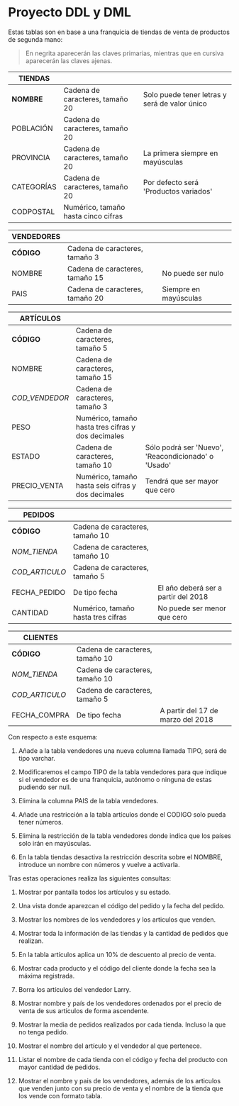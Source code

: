 # Proyecto DDL y DML

Estas tablas son en base a una franquicia de tiendas de venta de productos de segunda mano:

>En negrita aparecerán las claves primarias, mientras que en cursiva aparecerán las claves ajenas.

| TIENDAS |     |     |
| --- | --- | --- |
| **NOMBRE** | Cadena de caracteres, tamaño 20 | Solo puede tener letras y será de valor único |
| POBLACIÓN | Cadena de caracteres, tamaño 20 |     |
| PROVINCIA | Cadena de caracteres, tamaño 20 | La primera siempre en mayúsculas |
| CATEGORÍAS | Cadena de caracteres, tamaño 20 | Por defecto será 'Productos variados' |
| CODPOSTAL | Numérico, tamaño hasta cinco cifras |     |


| VENDEDORES |     |     |
| --- | --- | --- |
| **CÓDIGO** | Cadena de caracteres, tamaño 3 |     |
| NOMBRE | Cadena de caracteres, tamaño 15 | No puede ser nulo |
| PAIS | Cadena de caracteres, tamaño 20 | Siempre en mayúsculas |


| ARTÍCULOS |     |     |
| --- | --- | --- |
| **CÓDIGO** | Cadena de caracteres, tamaño 5 |     |
| NOMBRE | Cadena de caracteres, tamaño 15 |     |
| _COD_VENDEDOR_ | Cadena de caracteres, tamaño 3 |     |
| PESO | Numérico, tamaño hasta tres cifras y dos decimales |     |
| ESTADO | Cadena de caracteres, tamaño 10 | Sólo podrá ser 'Nuevo', 'Reacondicionado' o 'Usado' |
| PRECIO_VENTA | Numérico, tamaño hasta seis cifras y dos decimales | Tendrá que ser mayor que cero |


| PEDIDOS |     |     |
| --- | --- | --- |
| **CÓDIGO** | Cadena de caracteres, tamaño 10 |     |
| _NOM_TIENDA_ | Cadena de caracteres, tamaño 10 |     |
| _COD_ARTICULO_ | Cadena de caracteres, tamaño 5 |     |
| FECHA_PEDIDO | De tipo fecha | El año deberá ser a partir del 2018 |
| CANTIDAD | Numérico, tamaño hasta tres cifras | No puede ser menor que cero |
 

| CLIENTES |     |     |
| --- | --- | --- |
| **CÓDIGO** | Cadena de caracteres, tamaño 10 |     |
| _NOM_TIENDA_ | Cadena de caracteres, tamaño 10 |     |
| _COD_ARTICULO_ | Cadena de caracteres, tamaño 5 |     |
| FECHA_COMPRA | De tipo fecha | A partir del 17 de marzo del 2018 |

Con respecto a este esquema:

1. Añade a la tabla vendedores una nueva columna llamada TIPO, será de tipo varchar.

2. Modificaremos el campo TIPO de la tabla vendedores para que indique si el vendedor es de una franquicia, autónomo o ninguna de estas pudiendo ser null.

3. Elimina la columna PAIS de la tabla vendedores.

4. Añade una restricción a la tabla artículos donde el CODIGO solo pueda tener números.

5. Elimina la restricción de la tabla vendedores donde indica que los países solo irán en mayúsculas.

6. En la tabla tiendas desactiva la restricción descrita sobre el NOMBRE, introduce un nombre con números y vuelve a activarla.

Tras estas operaciones realiza las siguientes consultas:

1. Mostrar por pantalla todos los artículos y su estado.

2. Una vista donde aparezcan el código del pedido y la fecha del pedido.

3. Mostrar los nombres de los vendedores y los articulos que venden.

4. Mostrar toda la información de las tiendas y la cantidad de pedidos que realizan.

5. En la tabla artículos aplica un 10% de descuento al precio de venta.

6. Mostrar cada producto y el código del cliente donde la fecha sea la máxima registrada.

7. Borra los artículos del vendedor Larry.

8. Mostrar nombre y país de los vendedores ordenados por el precio de venta de sus artículos de forma ascendente.

9. Mostrar la media de pedidos realizados por cada tienda. Incluso la que no tenga pedido.

10. Mostrar el nombre del artículo y el vendedor al que pertenece.

11. Listar el nombre de cada tienda con el código y  fecha del producto con mayor cantidad de pedidos.

12. Mostrar el nombre y pais de los vendedores, además de los articulos que venden junto con su precio de venta y el nombre de la tienda que los vende con formato tabla. 
